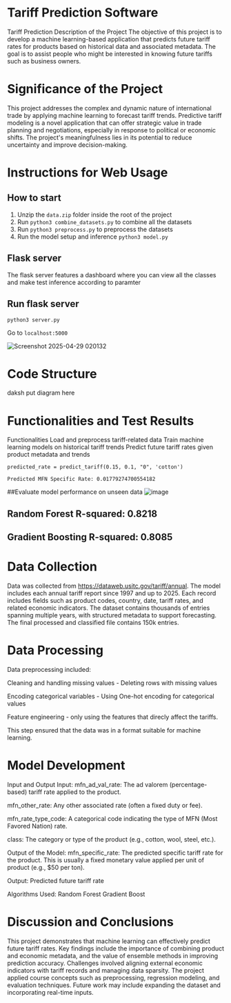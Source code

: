 # Tariff Prediction Software

Tariff Prediction
Description of the Project
The objective of this project is to develop a machine learning-based application that predicts future tariff rates for products based on historical data and associated metadata. The goal is to assist people who might be interested in knowing future tariffs such as business owners.

# Significance of the Project
This project addresses the complex and dynamic nature of international trade by applying machine learning to forecast tariff trends. Predictive tariff modeling is a novel application that can offer strategic value in trade planning and negotiations, especially in response to political or economic shifts. The project's meaningfulness lies in its potential to reduce uncertainty and improve decision-making.

# Instructions for Web Usage
## How to start

1. Unzip the `data.zip` folder inside the root of the project
2. Run `python3 combine_datasets.py` to combine all the datasets
3. Run `python3 preprocess.py` to preprocess the datasets
4. Run the model setup and inference `python3 model.py`

## Flask server

The flask server features a dashboard where you can view all the classes and 
make test inference according to paramter

## Run flask server

```
python3 server.py

```

Go to `localhost:5000`

![Screenshot 2025-04-29 020132](https://github.com/user-attachments/assets/3f0f8c9b-617c-4981-bd5a-fe9711349e83)
# Code Structure
daksh put diagram here

# Functionalities and Test Results
Functionalities
Load and preprocess tariff-related data
Train machine learning models on historical tariff trends
Predict future tariff rates given product metadata and trends
```
predicted_rate = predict_tariff(0.15, 0.1, "0", 'cotton')
```
```
Predicted MFN Specific Rate: 0.01779274700554182
```

##Evaluate model performance on unseen data
![image](https://github.com/user-attachments/assets/9299b43f-9f0b-4fb1-b754-71ac727ae8d3)
## Random Forest R-squared: 0.8218
## Gradient Boosting R-squared: 0.8085


# Data Collection
Data was collected from https://dataweb.usitc.gov/tariff/annual. The model includes each annual tariff report since 1997 and up to 2025. Each record includes fields such as product codes, country, date, tariff rates, and related economic indicators. The dataset contains thousands of entries spanning multiple years, with structured metadata to support forecasting. The final processed and classified file contains 150k entries.

# Data Processing
Data preprocessing included:

Cleaning and handling missing values - Deleting rows with missing values

Encoding categorical variables - Using One-hot encoding for categorical values

Feature engineering - only using the features that direcly affect the tariffs.

This step ensured that the data was in a format suitable for machine learning.

# Model Development
Input and Output
Input: 
mfn_ad_val_rate:
The ad valorem (percentage-based) tariff rate applied to the product.

mfn_other_rate:
Any other associated rate (often a fixed duty or fee).

mfn_rate_type_code:
A categorical code indicating the type of MFN (Most Favored Nation) rate.

class:
The category or type of the product (e.g., cotton, wool, steel, etc.).

Output of the Model:
mfn_specific_rate:
The predicted specific tariff rate for the product. This is usually a fixed monetary value applied per unit of product (e.g., $50 per ton).

Output: Predicted future tariff rate

Algorithms Used:
Random Forest
Gradient Boost

# Discussion and Conclusions
This project demonstrates that machine learning can effectively predict future tariff rates. Key findings include the importance of combining product and economic metadata, and the value of ensemble methods in improving prediction accuracy. Challenges involved aligning external economic indicators with tariff records and managing data sparsity. The project applied course concepts such as preprocessing, regression modeling, and evaluation techniques. Future work may include expanding the dataset and incorporating real-time inputs.
